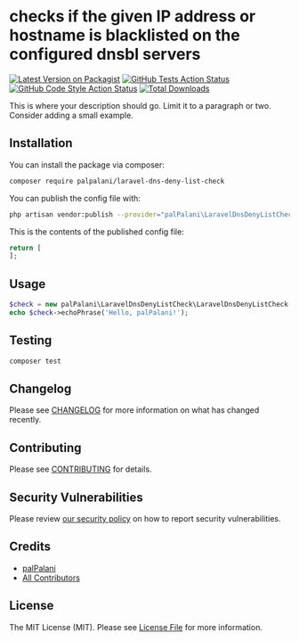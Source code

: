 # checks if the given IP address or hostname is blacklisted on the configured dnsbl servers

[![Latest Version on Packagist](https://img.shields.io/packagist/v/palpalani/laravel-dns-deny-list-check.svg?style=flat-square)](https://packagist.org/packages/palpalani/laravel-dns-deny-list-check)
[![GitHub Tests Action Status](https://img.shields.io/github/workflow/status/palpalani/laravel-dns-deny-list-check/run-tests?label=tests)](https://github.com/palpalani/laravel-dns-deny-list-check/actions?query=workflow%3ATests+branch%3Amaster)
[![GitHub Code Style Action Status](https://img.shields.io/github/workflow/status/palpalani/laravel-dns-deny-list-check/Check%20&%20fix%20styling?label=code%20style)](https://github.com/palpalani/laravel-dns-deny-list-check/actions?query=workflow%3A"Check+%26+fix+styling"+branch%3Amaster)
[![Total Downloads](https://img.shields.io/packagist/dt/palpalani/laravel-dns-deny-list-check.svg?style=flat-square)](https://packagist.org/packages/palpalani/laravel-dns-deny-list-check)


This is where your description should go. Limit it to a paragraph or two. Consider adding a small example.

## Installation

You can install the package via composer:

```bash
composer require palpalani/laravel-dns-deny-list-check
```

You can publish the config file with:
```bash
php artisan vendor:publish --provider="palPalani\LaravelDnsDenyListCheck\LaravelDnsDenyListCheckServiceProvider" --tag="laravel-dns-deny-list-check-config"
```

This is the contents of the published config file:

```php
return [
];
```

## Usage

```php
$check = new palPalani\LaravelDnsDenyListCheck\LaravelDnsDenyListCheck();
echo $check->echoPhrase('Hello, palPalani!');
```

## Testing

```bash
composer test
```

## Changelog

Please see [CHANGELOG](CHANGELOG.md) for more information on what has changed recently.

## Contributing

Please see [CONTRIBUTING](.github/CONTRIBUTING.md) for details.

## Security Vulnerabilities

Please review [our security policy](../../security/policy) on how to report security vulnerabilities.

## Credits

- [palPalani](https://github.com/palpalani)
- [All Contributors](../../contributors)

## License

The MIT License (MIT). Please see [License File](LICENSE.md) for more information.
